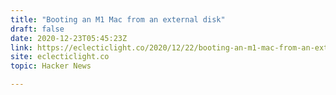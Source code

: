 ```yaml
---
title: "Booting an M1 Mac from an external disk"
draft: false
date: 2020-12-23T05:45:23Z
link: https://eclecticlight.co/2020/12/22/booting-an-m1-mac-from-an-external-disk-it-is-possible/?utm_medium=RSS&utm_source=hune
site: eclecticlight.co
topic: Hacker News  

---
```

